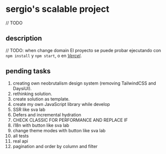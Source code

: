 # sergio's scalable project

// TODO

## description

// TODO: when change domain
El proyecto se puede probar ejecutando con ```npm install``` y ```npm start```, o en _[Vercel](https://nalanda-challenge.vercel.app/)_.

## pending tasks

1. creating own neobrutalism design system (removing TailwindCSS and DaysiUI).
2. rethinking solution.
3. create solution as template.
4. create my own JavaScript library while develop
5. SSR like sva lab
6. Defers and incremental hydration
7. CHECK CLASSIC FOR PERFORMANCE AND REPLACE IF 
9. i18n with button like sva lab
10. change theme modes with button like sva lab
11. all tests
12. real api
13. pagination and order by column and filter
